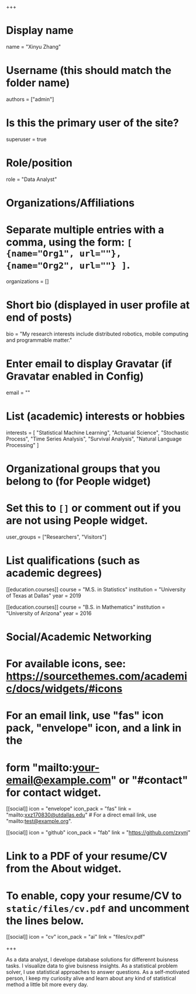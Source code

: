+++
# Display name
name = "Xinyu Zhang"

# Username (this should match the folder name)
authors = ["admin"]

# Is this the primary user of the site?
superuser = true

# Role/position
role = "Data Analyst"

# Organizations/Affiliations
#   Separate multiple entries with a comma, using the form: `[ {name="Org1", url=""}, {name="Org2", url=""} ]`.
organizations = []

# Short bio (displayed in user profile at end of posts)
bio = "My research interests include distributed robotics, mobile computing and programmable matter."

# Enter email to display Gravatar (if Gravatar enabled in Config)
email = ""

# List (academic) interests or hobbies
interests = [
  "Statistical Machine Learning",
  "Actuarial Science",
  "Stochastic Process",
  "Time Series Analysis",
  "Survival Analysis",
  "Natural Language Processing"
]

# Organizational groups that you belong to (for People widget)
#   Set this to `[]` or comment out if you are not using People widget.
user_groups = ["Researchers", "Visitors"]

# List qualifications (such as academic degrees)
[[education.courses]]
  course = "M.S. in Statistics"
  institution = "University of Texas at Dallas"
  year = 2019

[[education.courses]]
  course = "B.S. in Mathematics"
  institution = "University of Arizona"
  year = 2016

# Social/Academic Networking
# For available icons, see: https://sourcethemes.com/academic/docs/widgets/#icons
#   For an email link, use "fas" icon pack, "envelope" icon, and a link in the
#   form "mailto:your-email@example.com" or "#contact" for contact widget.

[[social]]
  icon = "envelope"
  icon_pack = "fas"
  link = "mailto:xxz170830@utdallas.edu"  # For a direct email link, use "mailto:test@example.org".

[[social]]
  icon = "github"
  icon_pack = "fab"
  link = "https://github.com/zxynj"

# Link to a PDF of your resume/CV from the About widget.
# To enable, copy your resume/CV to `static/files/cv.pdf` and uncomment the lines below.
[[social]]
   icon = "cv"
   icon_pack = "ai"
   link = "files/cv.pdf"

+++

As a data analyst, I develope database solutions for differennt buisness tasks. I visualize data to give buisness insights. As a statistical problem solver, I use statistical approaches to answer questions. As a self-motivated person, I keep my curiosity alive and learn about any kind of statistical method a little bit more every day.
